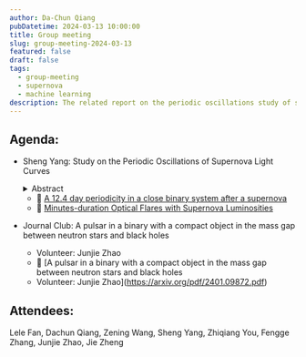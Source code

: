 ```yaml
---
author: Da-Chun Qiang
pubDatetime: 2024-03-13 10:00:00
title: Group meeting
slug: group-meeting-2024-03-13
featured: false
draft: false
tags:
  - group-meeting
  - supernova
  - machine learning
description: The related report on the periodic oscillations study of supernova light curves.
---
```


## Agenda:

- Sheng Yang: Study on the Periodic Oscillations of Supernova Light Curves

  <details>
  <summary>Abstract</summary>
  The current trend in scientific research focuses on studying the periodicity of various electromagnetic signals. For instance, the periodic oscillations observed in the light curves of core-collapse supernovae may arise from the cyclic accretion processes involving the compact star in the central engine and its companion. Investigating these signals is pivotal for gaining insights into the mechanisms underlying supernova formation. Consequently, in collaboration with Da-Chun and Ze-Ning, we intend to embark on pertinent research. Our approach entails amassing extensive supernova samples, creating research tools, and methodically analyzing the periodic characteristics of their light curves.
  </details>

  - 📄 [A 12.4 day periodicity in a close binary system after a supernova](https://arxiv.org/pdf/2310.07784.pdf)
  - 📄 [Minutes-duration Optical Flares with Supernova Luminosities](https://arxiv.org/pdf/2311.10195.pdf)
  
- Journal Club: A pulsar in a binary with a compact object in the mass gap between neutron stars and black holes
  - Volunteer: Junjie Zhao
  - 📄 [A pulsar in a binary with a compact object in the mass gap between neutron stars and black holes
  - Volunteer: Junjie Zhao](https://arxiv.org/pdf/2401.09872.pdf)
## Attendees:

Lele Fan, Dachun Qiang, Zening Wang, Sheng Yang, Zhiqiang You, Fengge Zhang, Junjie Zhao, Jie Zheng
